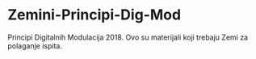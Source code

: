 # Zemini-Principi-Dig-Mod
Principi Digitalnih Modulacija 2018. Ovo su materijali koji trebaju Zemi za polaganje ispita.
